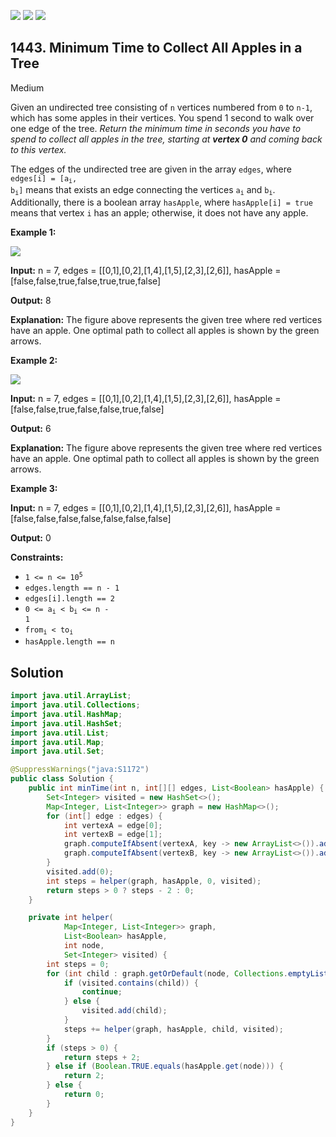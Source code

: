 [![](https://img.shields.io/github/stars/javadev/LeetCode-in-Java?label=Stars&style=flat-square)](https://github.com/javadev/LeetCode-in-Java)
[![](https://img.shields.io/github/forks/javadev/LeetCode-in-Java?label=Fork%20me%20on%20GitHub%20&style=flat-square)](https://github.com/javadev/LeetCode-in-Java/fork)
[![](https://img.shields.io/badge/-LeetCode%20in%20Kotlin-blue?style=flat-square)](https://github.com/javadev/LeetCode-in-Kotlin)

## 1443\. Minimum Time to Collect All Apples in a Tree

Medium

Given an undirected tree consisting of `n` vertices numbered from `0` to `n-1`, which has some apples in their vertices. You spend 1 second to walk over one edge of the tree. _Return the minimum time in seconds you have to spend to collect all apples in the tree, starting at **vertex 0** and coming back to this vertex._

The edges of the undirected tree are given in the array `edges`, where <code>edges[i] = [a<sub>i</sub>, b<sub>i</sub>]</code> means that exists an edge connecting the vertices <code>a<sub>i</sub></code> and <code>b<sub>i</sub></code>. Additionally, there is a boolean array `hasApple`, where `hasApple[i] = true` means that vertex `i` has an apple; otherwise, it does not have any apple.

**Example 1:**

![](https://assets.leetcode.com/uploads/2020/04/23/min_time_collect_apple_1.png)

**Input:** n = 7, edges = \[\[0,1],[0,2],[1,4],[1,5],[2,3],[2,6]], hasApple = [false,false,true,false,true,true,false]

**Output:** 8

**Explanation:** The figure above represents the given tree where red vertices have an apple. One optimal path to collect all apples is shown by the green arrows.

**Example 2:**

![](https://assets.leetcode.com/uploads/2020/04/23/min_time_collect_apple_2.png)

**Input:** n = 7, edges = \[\[0,1],[0,2],[1,4],[1,5],[2,3],[2,6]], hasApple = [false,false,true,false,false,true,false]

**Output:** 6

**Explanation:** The figure above represents the given tree where red vertices have an apple. One optimal path to collect all apples is shown by the green arrows.

**Example 3:**

**Input:** n = 7, edges = \[\[0,1],[0,2],[1,4],[1,5],[2,3],[2,6]], hasApple = [false,false,false,false,false,false,false]

**Output:** 0

**Constraints:**

*   <code>1 <= n <= 10<sup>5</sup></code>
*   `edges.length == n - 1`
*   `edges[i].length == 2`
*   <code>0 <= a<sub>i</sub> < b<sub>i</sub> <= n - 1</code>
*   <code>from<sub>i</sub> < to<sub>i</sub></code>
*   `hasApple.length == n`

## Solution

```java
import java.util.ArrayList;
import java.util.Collections;
import java.util.HashMap;
import java.util.HashSet;
import java.util.List;
import java.util.Map;
import java.util.Set;

@SuppressWarnings("java:S1172")
public class Solution {
    public int minTime(int n, int[][] edges, List<Boolean> hasApple) {
        Set<Integer> visited = new HashSet<>();
        Map<Integer, List<Integer>> graph = new HashMap<>();
        for (int[] edge : edges) {
            int vertexA = edge[0];
            int vertexB = edge[1];
            graph.computeIfAbsent(vertexA, key -> new ArrayList<>()).add(vertexB);
            graph.computeIfAbsent(vertexB, key -> new ArrayList<>()).add(vertexA);
        }
        visited.add(0);
        int steps = helper(graph, hasApple, 0, visited);
        return steps > 0 ? steps - 2 : 0;
    }

    private int helper(
            Map<Integer, List<Integer>> graph,
            List<Boolean> hasApple,
            int node,
            Set<Integer> visited) {
        int steps = 0;
        for (int child : graph.getOrDefault(node, Collections.emptyList())) {
            if (visited.contains(child)) {
                continue;
            } else {
                visited.add(child);
            }
            steps += helper(graph, hasApple, child, visited);
        }
        if (steps > 0) {
            return steps + 2;
        } else if (Boolean.TRUE.equals(hasApple.get(node))) {
            return 2;
        } else {
            return 0;
        }
    }
}
```